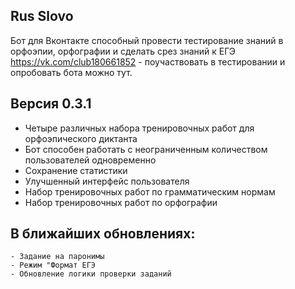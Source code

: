 Rus Slovo
----

Бот для Вконтакте способный провести тестирование знаний в орфоэпии, орфографии и сделать срез знаний к ЕГЭ
https://vk.com/club180661852 - поучаствовать в тестировании и опробовать бота можно тут.

Версия 0.3.1
---

 - Четыре различных набора тренировочных работ для орфоэпического диктанта
 - Бот способен работать с неограниченным количеством пользователей одновременно
 - Сохранение статистики
 - Улучшенный интерфейс пользователя
 - Набор тренировочных работ по грамматическим нормам
 - Набор тренировочных работ по орфографии

В ближайших обновлениях:
---
    - Задание на паронимы
    - Режим "Формат ЕГЭ
    - Обновление логики проверки заданий
